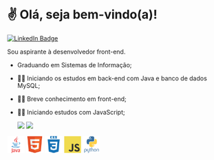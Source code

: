 
# ✌ Olá, seja bem-vindo(a)!
  <div id="badges">
  <a href = "https://www.linkedin.com/in/raphael-miguel-folego-328845236/">
    <img src="https://img.shields.io/badge/LinkedIn-blue?style=for-the-badge&logo=linkedin&logoColor=white" alt="LinkedIn Badge"/>
  </a>
</div>

Sou aspirante à desenvolvedor front-end.

- Graduando em Sistemas de Informação;
- 👩‍💻 Iniciando os estudos em back-end com Java e banco de dados MySQL;
- 👩‍💻 Breve conhecimento em front-end;
- 👩‍💻 Iniciando estudos com JavaScript;

  <img height="180em" src="https://github-readme-stats.vercel.app/api?username=RaphaFolego&show_icons=true&theme=dracula&include_all_commits=true&count_private=true"/>
  <img height="180em" src="https://github-readme-stats.vercel.app/api/top-langs/?username=RaphaFolego&layout=compact&langs_count=7&theme=dracula"/>

<div>
  <img src="https://github.com/devicons/devicon/blob/master/icons/java/java-original-wordmark.svg" title="Java" alt="Java" width="40" height="40"/>
  <img src="https://github.com/devicons/devicon/blob/master/icons/html5/html5-original.svg" title="HTML5" alt="HTML" width="40" height="40"/>
  <img src="https://github.com/devicons/devicon/blob/master/icons/css3/css3-plain-wordmark.svg" title="CSS3" alt="CSS" width="40" height="40"/>
  <img src="https://github.com/devicons/devicon/blob/master/icons/javascript/javascript-original.svg" title="JS" alt="JS" width="40" height="40"/>
  <img src="https://github.com/devicons/devicon/blob/master/icons/python/python-original-wordmark.svg" title="Python" alt="Python" width="40" height="40"/>
 
</div>
